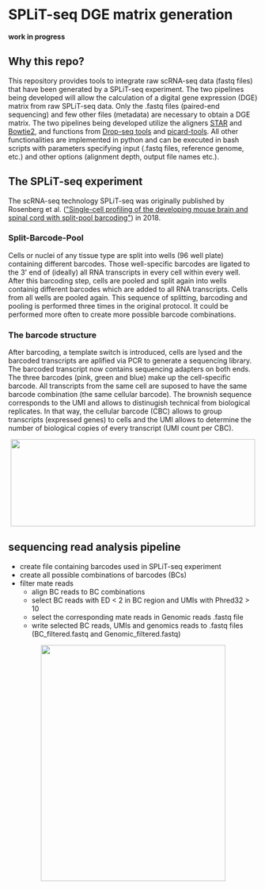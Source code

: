 # SPLiT-seq DGE matrix generation
**work in progress**

## Why this repo?
This repository provides tools to integrate raw scRNA-seq data (fastq files) that have been generated by a SPLiT-seq experiment. The two pipelines being developed will allow the calculation of a digital gene expression (DGE) matrix from raw SPLiT-seq data. Only the .fastq files (paired-end sequencing) and few other files (metadata) are necessary to obtain a DGE matrix. The two pipelines being developed utilize the aligners [STAR](https://github.com/alexdobin/STAR) and [Bowtie2](https://github.com/alexdobin/STAR), and functions from [Drop-seq tools](https://github.com/broadinstitute/Drop-seq/releases) and [picard-tools](https://broadinstitute.github.io/picard/). All other functionalities are implemented in python and can be executed in bash scripts with parameters specifying input (.fastq files, reference genome, etc.) and other options (alignment depth, output file names etc.).
## The SPLiT-seq experiment
The scRNA-seq technology SPLiT-seq was originally published by Rosenberg et al. (["Single-cell profiling of the developing mouse brain and spinal cord with split-pool barcoding"](https://science.sciencemag.org/content/360/6385/176)) in 2018.
### Split-Barcode-Pool
Cells or nuclei of any tissue type are split into wells (96 well plate) containing different barcodes. Those well-specific barcodes are ligated to the 3' end of (ideally) all RNA transcripts in every cell within every well. After this barcoding step, cells are pooled and split again into wells containig different barcodes which are added to all RNA transcripts. Cells from all wells are pooled again. This sequence of splitting, barcoding and pooling is performed three times in the original protocol. It could be performed more often to create more possible barcode combinations.
### The barcode structure
After barcoding, a template switch is introduced, cells are lysed and the barcoded transcripts are aplified via PCR to generate a sequencing library. The barcoded transcript now contains sequencing adapters on both ends.
The three barcodes (pink, green and blue) make up the cell-specific barcode. All transcripts from the same cell are suposed to have the same barcode combination (the same cellular barcode). The brownish sequence corresponds to the UMI and allows to distinugish technical from biological replicates.
In that way, the cellular barcode (CBC) allows to group transcripts (expressed genes) to cells and the UMI allows to determine the number of biological copies of every transcript (UMI count per CBC).
 <p align="center">
  <img src="https://user-images.githubusercontent.com/43107602/67589635-2536a900-f759-11e9-99ff-32ee681244ca.png"     height="175.83" width="493.83">
 </p>

## sequencing read analysis pipeline
- create file containing barcodes used in SPLiT-seq experiment
- create all possible combinations of barcodes (BCs)
- filter mate reads
  - align BC reads to BC combinations
  - select BC reads with ED < 2 in BC region and UMIs with Phred32 > 10
  - select the corresponding mate reads in Genomic reads .fastq file
  - write selected BC reads, UMIs and genomics reads to .fastq files (BC_filtered.fastq and Genomic_filtered.fastq)
 
 <p align="center">
  <img src="https://user-images.githubusercontent.com/43107602/67587832-ec94d080-f754-11e9-93e2-1229cabe570b.png"     height="476.25" width="373">
 </p>

